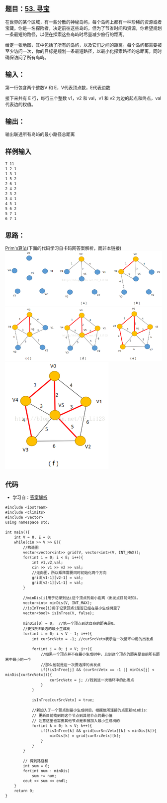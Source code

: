 ## 题目：[53. 寻宝](https://kamacoder.com/problem.php?id=1053)
在世界的某个区域，有一些分散的神秘岛屿，每个岛屿上都有一种珍稀的资源或者宝藏。你是一名探险者，决定前往这些岛屿，但为了节省时间和资源，你希望规划一条最短的路径，以便在探索这些岛屿时尽量减少旅行的距离。 

给定一张地图，其中包括了所有的岛屿，以及它们之间的距离。每个岛屿都需要被至少访问一次，你的目标是规划一条最短路径，以最小化探索路径的总距离，同时确保访问了所有岛屿。
## 输入：
第一行包含两个整数V 和 E，V代表顶点数，E代表边数 

接下来共有 E 行，每行三个整数 v1，v2 和 val，v1 和 v2 为边的起点和终点，val代表边的权值。
## 输出：
输出联通所有岛屿的最小路径总距离

## 样例输入
```
7 11
1 2 1
1 3 1
1 5 2
2 6 1
2 4 2
2 3 2
3 4 1
4 5 1
5 6 2
5 7 1
6 7 1
```

## 思路：
[Prim's算法](https://blog.csdn.net/YF_Li123/article/details/75148998)(下面的代码学习自卡码网答案解析，而非本链接)
![Alt text](image.png)
![Alt text](image-1.png)
![Alt text](image-2.png)

## 代码
- 学习自：[答案解析](https://github.com/youngyangyang04/kamacoder-solutions/blob/main/problems/0053.%E5%AF%BB%E5%AE%9D.md)
```
#include <iostream>
#include <climits>
#include <vector>
using namespace std;

int main(){
    int V = 0, E = 0;
    while(cin >> V >> E){
        //构造图
        vector<vector<int>> grid(V, vector<int>(V, INT_MAX));
        for(int i = 0; i < E; i++){
            int v1,v2,val;
            cin >> v1 >> v2 >> val;
            //无向图，所以矩阵需要同时初始化两个方向
            grid[v1-1][v2-1] = val;
            grid[v2-1][v1-1] = val;
        }
        
        //minDis[i]用于记录到达i这个顶点的最小距离（出发点目前未知）。
        vector<int> minDis(V, INT_MAX);
        //isInTree[i]用于记录顶点i是否已经在最小生成树里了
        vector<bool> isInTree(V, false);    
        
        minDis[0] = 0;  //第一个顶点到达自身的距离是0。
        //要找到E条边的最小生成树
        for(int i = 0; i < V - 1; i++){
            int curSrcVetx = -1; //curSrcVetx表示这一次循环中用的出发点
            
            for(int j = 0; j < V; j++){
                //如果一个顶点并不在最小生成树中，且到这个顶点的距离是目前所有距离中最小的一个
                //那么他就是这一次要选择的出发点
                if(!isInTree[j] && (curSrcVetx == -1 || minDis[j] < minDis[curSrcVetx])){
                    curSrcVetx = j; //找到这一次循环中的出发点
                }
            }
            
            isInTree[curSrcVetx] = true;
            
            //新加入了一个顶点到最小生成树后，根据他所连接的点更新minDis:
            // 更新目前找到的这个节点到其他节点的最小值
            // 注意这里也需要其他节点是未被加入最小生成树的
            for(int k = 0; k < V; k++){
                if(!isInTree[k] && grid[curSrcVetx][k] < minDis[k]){
                    minDis[k] = grid[curSrcVetx][k];
                }
            }
        }
        
        // 得到路径和
        int sum = 0;
        for(int num : minDis)
            sum += num;
        cout << sum << endl;
    }
    return 0;
}
```